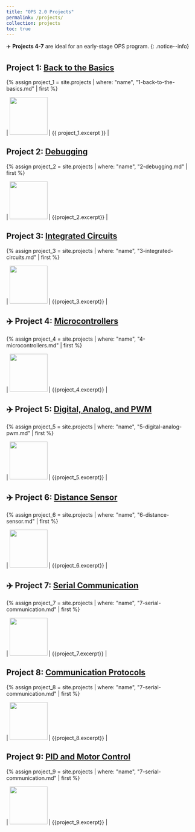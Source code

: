 ```yaml
---
title: "OPS 2.0 Projects"
permalink: /projects/
collection: projects
toc: true
---
```


✈️ **Projects 4-7** are ideal for an early-stage OPS program.
{: .notice--info}

## Project 1: [Back to the Basics](/projects/1-back-to-the-basics)

{% assign project_1 = site.projects | where: "name", "1-back-to-the-basics.md" | first %}

| <img src="{{ project_1.header.teaser }}" width="100" /> | {{ project_1.excerpt }} |

## Project 2: [Debugging](/projects/2-debugging)

{% assign project_2 = site.projects | where: "name", "2-debugging.md" | first %}

| <img src="{{project_2.header.teaser}}" width="100" /> | {{project_2.excerpt}} |

## Project 3: [Integrated Circuits](/projects/3-integrated-circuits)

{% assign project_3 = site.projects | where: "name", "3-integrated-circuits.md" | first %}

| <img src="{{project_3.header.teaser}}" width="100" /> | {{project_3.excerpt}} |

## ✈️ Project 4: [Microcontrollers](/projects/4-microcontrollers)

{% assign project_4 = site.projects | where: "name", "4-microcontrollers.md" | first %}

| <img src="{{project_4.header.teaser}}" width="100" /> | {{project_4.excerpt}} |

## ✈️ Project 5: [Digital, Analog, and PWM](/projects/5-digital-analog-pwm)

{% assign project_5 = site.projects | where: "name", "5-digital-analog-pwm.md" | first %}

| <img src="{{project_5.header.teaser}}" width="100" /> | {{project_5.excerpt}} |

## ✈️ Project 6: [Distance Sensor](/projects/6-distance-sensor)

{% assign project_6 = site.projects | where: "name", "6-distance-sensor.md" | first %}

| <img src="{{project_6.header.teaser}}" width="100" /> | {{project_6.excerpt}} |

## ✈️ Project 7: [Serial Communication](/projects/7-serial-communication)

{% assign project_7 = site.projects | where: "name", "7-serial-communication.md" | first %}

| <img src="{{project_7.header.teaser}}" width="100" /> | {{project_7.excerpt}} |

## Project 8: [Communication Protocols](/projects/8-communication-protocols)

{% assign project_8 = site.projects | where: "name", "7-serial-communication.md" | first %}

| <img src="{{project_8.header.teaser}}" width="100" /> | {{project_8.excerpt}} |

## Project 9: [PID and Motor Control](/projects/9-pid-and-motor-control)

{% assign project_9 = site.projects | where: "name", "7-serial-communication.md" | first %}

| <img src="{{project_9.header.teaser}}" width="100" /> | {{project_9.excerpt}} |
